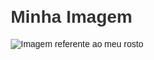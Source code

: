 <!DOCTYPE html>
<html lang="pt-BR">
<head>
    <meta charset="UTF-8">
    <meta name="viewport" content="width=device-width, initial-scale=1.0">
    <title>Perfil de Roberto Dlucas Olveira Sales</title>
	<h1>Minha Imagem</h1>
	<img src="file:///C:/Users/robwerto/Downloads/fotoperfil.html" alt="Imagem referente ao meu rosto">
    <style>
        body {
            font-family: Arial, sans-serif;
            margin: 20px;
        }

        header {
            text-align: center;
            margin-bottom: 20px;
        }

        section {
            margin-bottom: 20px;
        }

        h1, h2 {
            color: #333;
        }

        p {
            color: #666;
        }
    </style>
</head>
<body>

    <header>
        <h1>Roberto Dlucas Olveira Sales</h1>
        <p>Formando em Tecnólogo em Investigação Forense e Perícia Criminal</p>
    </header>

    <section>
        <h2>Sobre Mim</h2>
        <p>Olá, meu nome é Roberto Dlucas Olveira Sales. Atualmente estou me formando em Tecnólogo em Investigação Forense e Perícia Criminal. Além dos meus estudos na área forense, estou aprendendo sobre programação e HTML. Sou apaixonado por jogos digitais, especialmente os jogos da SONY.</p>
    </section>

    <section>
        <h2>Formação</h2>
        <p><strong>Tecnólogo em Investigação Forense e Perícia Criminal</strong> - [Estácio de Sá] - Conclusão em [2023]</p>
    </section>

    <section>
        <h2>Aprendizado</h2>
        <p>Atualmente, estou focado em aprender programação e HTML para expandir minhas habilidades técnicas.</p>
    </section>

    <section>
        <h2>Interesses</h2>
        <p>Gosto de jogos digitais e sou especialmente apaixonado pelos jogos da SONY.</p>
    </section>

    <section>
        <h2>Contato</h2>
        <p>Email: robertodlucas@gmail.com</p>
        <p>LinkedIn: <a href="https://www.linkedin.com/in/roberto-sales">https://www.linkedin.com/in/roberto-d-lucas-oliveira-sales-bb07a2268/</a></p>
        <p>GitHub: <a href="https://github.com/roberto-sales">https://github.com/dlucslook</a></p>
    </section>

<!-- </body> -->
</html>
